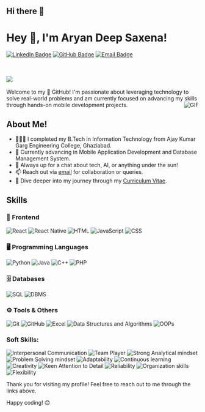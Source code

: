 ## Hi there 👋

# Hey 👋, I'm Aryan Deep Saxena!


[![LinkedIn Badge](https://img.shields.io/badge/LinkedIn-aryan--deep--saxena--283500227-blue?style=flat&logo=linkedin)](https://www.linkedin.com/in/aryan-deep-saxena-283500227/)
[![GitHub Badge](https://img.shields.io/badge/GitHub-AryanAKG-black?style=flat&logo=github)](https://github.com/AryanAKG/)
[![Email Badge](https://img.shields.io/badge/Email-aryandeepsaxena123@gmail.com-red?style=flat&logo=gmail)](mailto:aryandeepsaxena123@gmail.com)

<br>
<br>
<img src="https://komarev.com/ghpvc/?username=AryanAKG&color=blueviolet">
<br />
<br />
Welcome to my 🚀 GitHub! I'm passionate about leveraging technology to solve real-world problems and am currently focused on advancing my skills through hands-on mobile development projects.

<img align="right" alt="GIF" src="https://user-images.githubusercontent.com/74038190/219923809-b86dc415-a0c2-4a38-bc88-ad6cf06395a8.gif" />

## About Me!

* 👨🏽‍💻 I completed my B.Tech in Information Technology from Ajay Kumar Garg Engineering College, Ghaziabad.
* 🌱 Currently advancing in Mobile Application Development and Database Management System.
* 💬 Always up for a chat about tech, AI, or anything under the sun!
* 📫 Reach out via [email](mailto:aryandeepsaxena123@gmail.com) for collaboration or queries.
* 📝 Dive deeper into my journey through my [Curriculum Vitae](https://drive.google.com/file/d/1iSEWadbiqwYU8auvSjpvdp39WDut8Eim/view?usp=sharing).

## Skills

### 🚀 Frontend
![React](https://img.shields.io/badge/-ReactJS-61DAFB?style=flat&logo=react&logoColor=white)
![React Native](https://img.shields.io/badge/-React%20Native-61DAFB?style=flat&logo=react&logoColor=white)
![HTML](https://img.shields.io/badge/-HTML-E34F26?style=flat&logo=html5&logoColor=white)
![JavaScript](https://img.shields.io/badge/-JS-F7DF1E?style=flat&logo=javascript&logoColor=black)
![CSS](https://img.shields.io/badge/-CSS-1572B6?style=flat&logo=css3&logoColor=white)

### 🖥️ Programming Languages
![Python](https://img.shields.io/badge/-Python-3776AB?style=flat&logo=python&logoColor=white)
![Java](https://img.shields.io/badge/-Java-007396?style=flat&logo=java&logoColor=white)
![C++](https://img.shields.io/badge/-C++-00599C?style=flat&logo=cplusplus&logoColor=white)
![PHP](https://img.shields.io/badge/-PHP-777BB4?style=flat&logo=php&logoColor=white)

### 🗄️ Databases
![SQL](https://img.shields.io/badge/-SQL-4479A1?style=flat&logo=postgresql&logoColor=white)
![DBMS](https://img.shields.io/badge/-DBMS-336791?style=flat)

### ⚙️ Tools & Others
![Git](https://img.shields.io/badge/-Git-F05032?style=flat&logo=git)
![GitHub](https://img.shields.io/badge/-GitHub-181717?style=flat&logo=github)
![Excel](https://img.shields.io/badge/-Excel-217346?style=flat&logo=microsoft-excel&logoColor=white)
![Data Structures and Algorithms](https://img.shields.io/badge/-Data%20Structures%20and%20Algorithms-008080?style=flat)
![OOPs](https://img.shields.io/badge/-OOPs-007396?style=flat)


### Soft Skills:

![Interpersonal Communication](https://img.shields.io/badge/-Interpersonal%20Communication-00BFFF?style=flat)
![Team Player](https://img.shields.io/badge/-Team%20Player-32CD32?style=flat)
![Strong Analytical mindset](https://img.shields.io/badge/-Strong%20Analytical%20mindset-FF4500?style=flat)
![Problem Solving mindset](https://img.shields.io/badge/-Problem%20Solving%20mindset-FF6347?style=flat)
![Adaptability](https://img.shields.io/badge/-Adaptability-7B68EE?style=flat)
![Continuous learning](https://img.shields.io/badge/-Continuous%20learning-00CED1?style=flat)
![Creativity](https://img.shields.io/badge/-Creativity-9932CC?style=flat)
![Keen Attention to Detail](https://img.shields.io/badge/-Keen%20Attention%20to%20Detail-FF8C00?style=flat)
![Reliability](https://img.shields.io/badge/-Reliability-4682B4?style=flat)
![Organization skills](https://img.shields.io/badge/-Organization%20skills-2E8B57?style=flat)
![Flexibility](https://img.shields.io/badge/-Flexibility-FFD700?style=flat)


Thank you for visiting my profile! Feel free to reach out to me through the links above.

Happy coding! 😊
